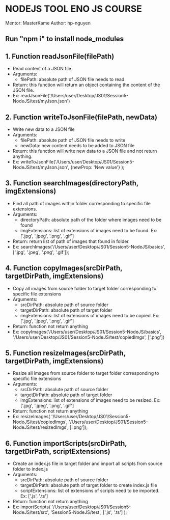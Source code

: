 # NODEJS TOOL ENO JS COURSE
Mentor: MasterKame
Author: hp-nguyen

## Run "npm i" to install node_modules

## 1. Function readJsonFile(filePath)
- Read content of a JSON file
- Arguments:
  - filePath: absolute path of JSON file needs to read
- Return: this function will return an object containing the content of the JSON file.
- Ex:
readJsonFile('/Users/user/Desktop/JS01/Session5-NodeJS/test/myJson.json')

## 2. Function writeToJsonFile(filePath, newData)
- Write new data to a JSON file
- Arguments:
  - filePath: absolute path of JSON file needs to write
  - newData: new content needs to be added to JSON file
- Return: this function will write new data to a JSON file and not return anything.
- Ex: 
writeToJsonFile('/Users/user/Desktop/JS01/Session5-NodeJS/test/myJson.json', 
{newProp: 'New value'}
);

## 3. Function searchImages(directoryPath, imgExtensions)

- Find all path of images within folder corresponding to specific file extensions.
- Arguments:
  - directoryPath: absolute path of the folder where images need to be found
  - imgExtensions: list of extensions of images need to be found. Ex: ['.jpg', '.jpeg', '.png', '.gif']
- Return: return list of path of images that found in folder.
- Ex:
searchImages('/Users/user/Desktop/JS01/Session5-NodeJS/basics', ['.jpg', '.jpeg', '.png', '.gif']);

## 4. Function copyImages(srcDirPath, targetDirPath, imgExtensions)
- Copy all images from source folder to target folder corresponding to specific file extensions
- Arguments:
  - srcDirPath: absolute path of source folder
  - targetDirPath: absolute path of target folder
  - imgExtensions: list of extensions of images need to be copied. Ex: ['.jpg', '.jpeg', '.png', '.gif']
- Return: function not return anything
- Ex: 
copyImages('/Users/user/Desktop/JS01/Session5-NodeJS/basics', '/Users/user/Desktop/JS01/Session5-NodeJS/test/copiedImgs', ['.png'])

## 5. Function resizeImages(srcDirPath, targetDirPath, imgExtensions)
- Resize all images from source folder to target folder corresponding to specific file extensions
- Arguments:
  - srcDirPath: absolute path of source folder
  - targetDirPath: absolute path of target folder
  - imgExtensions: list of extensions of images need to be resized. Ex: ['.jpg', '.jpeg', '.png', '.gif']
- Return: function not return anything
- Ex:
resizeImages(
  '/Users/user/Desktop/JS01/Session5-NodeJS/test/copiedImgs',
  '/Users/user/Desktop/JS01/Session5-NodeJS/test/resizedImgs',
  ['.png']);

## 6. Function importScripts(srcDirPath, targetDirPath, scriptExtensions)
- Create an index.js file in target folder and import all scripts from source folder to index.js
- Arguments:
  - srcDirPath: absolute path of source folder
  - targetDirPath: absolute path of target folder to create index.js file
  - scriptExtensions: list of extensions of scripts need to be imported.
      Ex: ['.js', '.ts']
- Return: function not return anything
- Ex:
importScripts(
'/Users/user/Desktop/JS01/Session5-NodeJS/test/src',
'Session5-NodeJS/test',
['.js', '.ts']
);